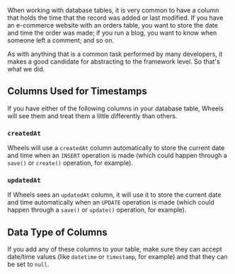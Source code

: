 When working with database tables, it is very common to have a column that holds the time that the record was added or last modified. If you have an e-commerce website with an orders table, you want to store the date and time the order was made; if you run a blog, you want to know when someone left a comment; and so on.

As with anything that is a common task performed by many developers, it makes a good candidate for abstracting to the framework level. So that's what we did.

## Columns Used for Timestamps ##

If you have either of the following columns in your database table, Wheels will see them and treat them a little differently than others.

### `createdAt` ###

Wheels will use a `createdAt` column automatically to store the current date and time when an `INSERT` operation is made (which could happen through a `save()` or `create()` operation, for example).

### `updatedAt` ###

If Wheels sees an `updatedAt` column, it will use it to store the current date and time automatically when an `UPDATE` operation is made (which could happen through a `save()` or `update()` operation, for example).

## Data Type of Columns ##

If you add any of these columns to your table, make sure they can accept date/time values (like `datetime` or `timestamp`, for example) and that they can be set to `null`.